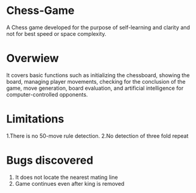 # Chess-Game
A Chess game developed for the purpose of self-learning and clarity and not for best speed or space complexity. 
# Overwiew
It covers basic functions such as initializing the chessboard, showing the board, managing player movements, checking for the conclusion of the game, move generation, board evaluation, and artificial intelligence for computer-controlled opponents.

# Limitations
1.There is no 50-move rule detection.
2.No detection of three fold repeat

# Bugs discovered
1. It does not locate the nearest mating line
2. Game continues even after king is removed
